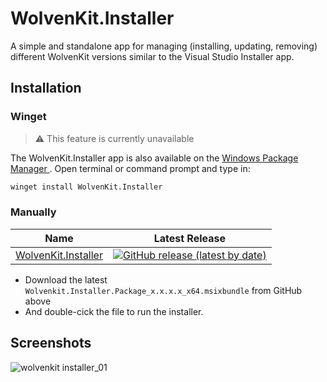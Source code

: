 # WolvenKit.Installer
A simple and standalone app for managing (installing, updating, removing) different WolvenKit versions similar to the Visual Studio Installer app.

## Installation

### Winget

> :warning: This feature is currently unavailable

The WolvenKit.Installer app is also available on the [Windows Package Manager ](https://learn.microsoft.com/en-us/windows/package-manager/winget/#use-winget). Open terminal or command prompt and type in:

```cmd
winget install WolvenKit.Installer
```

### Manually

| Name | Latest Release  |
| ------- | ------------ |
| [WolvenKit.Installer](https://github.com/WolvenKit/WolvenKit.Installer/releases/latest/) | [![GitHub release (latest by date)](https://img.shields.io/github/v/release/WolvenKit/WolvenKit.Installer)](https://github.com/WolvenKit/WolvenKit.Installer/releases/latest) | 

- Download the latest `Wolvenkit.Installer.Package_x.x.x.x_x64.msixbundle` from GitHub above
- And double-cick the file to run the installer.

## Screenshots

![wolvenkit installer_01](https://user-images.githubusercontent.com/37657287/212540284-50a43778-8adf-4e26-92bd-397ca8380e6c.png)
